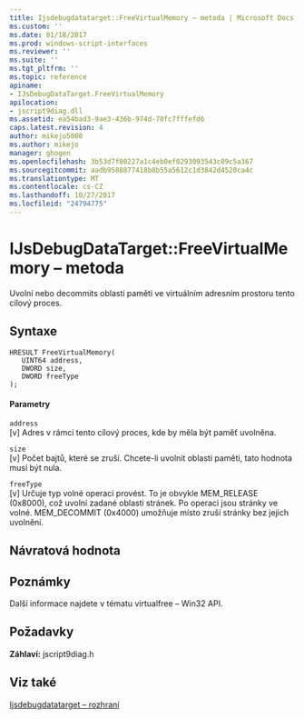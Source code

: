 ```yaml
---
title: Ijsdebugdatatarget::FreeVirtualMemory – metoda | Microsoft Docs
ms.custom: ''
ms.date: 01/18/2017
ms.prod: windows-script-interfaces
ms.reviewer: ''
ms.suite: ''
ms.tgt_pltfrm: ''
ms.topic: reference
apiname:
- IJsDebugDataTarget.FreeVirtualMemory
apilocation:
- jscript9diag.dll
ms.assetid: ea54bad3-9ae3-436b-974d-70fc7fffefd6
caps.latest.revision: 4
author: mikejo5000
ms.author: mikejo
manager: ghogen
ms.openlocfilehash: 3b53d7f80227a1c4eb0ef0293093543c09c5a367
ms.sourcegitcommit: aadb9588877418b8b55a5612c1d3842d4520ca4c
ms.translationtype: MT
ms.contentlocale: cs-CZ
ms.lasthandoff: 10/27/2017
ms.locfileid: "24794775"
---
```

# <a name="ijsdebugdatatargetfreevirtualmemory-method"></a>IJsDebugDataTarget::FreeVirtualMemory – metoda
Uvolní nebo decommits oblasti paměti ve virtuálním adresním prostoru tento cílový proces.  
  
## <a name="syntax"></a>Syntaxe  
  
```  
HRESULT FreeVirtualMemory(  
   UINT64 address,  
   DWORD size,  
   DWORD freeType  
);  
```  
  
#### <a name="parameters"></a>Parametry  
 `address`  
 [v] Adres v rámci tento cílový proces, kde by měla být paměť uvolněna.  
  
 `size`  
 [v] Počet bajtů, které se zruší. Chcete-li uvolnit oblasti paměti, tato hodnota musí být nula.  
  
 `freeType`  
 [v] Určuje typ volné operaci provést. To je obvykle MEM_RELEASE (0x8000), což uvolní zadané oblasti stránek. Po operaci jsou stránky ve volné. MEM_DECOMMIT (0x4000) umožňuje místo zruší stránky bez jejich uvolnění.  
  
## <a name="return-value"></a>Návratová hodnota  
  
## <a name="remarks"></a>Poznámky  
 Další informace najdete v tématu virtualfree – Win32 API.  
  
## <a name="requirements"></a>Požadavky  
 **Záhlaví:** jscript9diag.h  
  
## <a name="see-also"></a>Viz také  
 [Ijsdebugdatatarget – rozhraní](../../winscript/reference/ijsdebugdatatarget-interface.md)